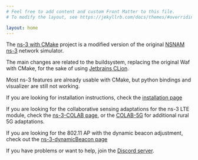 ```yaml
---
# Feel free to add content and custom Front Matter to this file.
# To modify the layout, see https://jekyllrb.com/docs/themes/#overriding-theme-defaults

layout: home
---
```


The [ns-3 with CMake](https://github.com/Gabrielcarvfer/NS3) project is a modified version of the original [NSNAM ns-3](https://www.nsnam.org/) network simulator. 

The main changes are related to the buildsystem, replacing the original Waf with CMake, for the sake of using [Jetbrains CLion](https://www.jetbrains.com/clion/).

Most ns-3 features are already usable with CMake, but python bindings and visualizer are still not working.

If you are looking for installation instructions, check the [installation page](/NS3/installation)

If you are looking for the collaborative sensing adaptations for the ns-3 LTE module, check the [ns-3-COLAB page](/NS3/COLAB), or the [COLAB-5G](/NS3/COLAB-5G) for additional rural 5G adaptations.

If you are looking for the 802.11 AP with the dynamic beacon adjustment, check out the [ns-3-dynamicBeacon page](/NS3/dynamicBeacon)

If you have problems or want to help, join the [Discord server](https://discord.gg/dWDgdkz).
